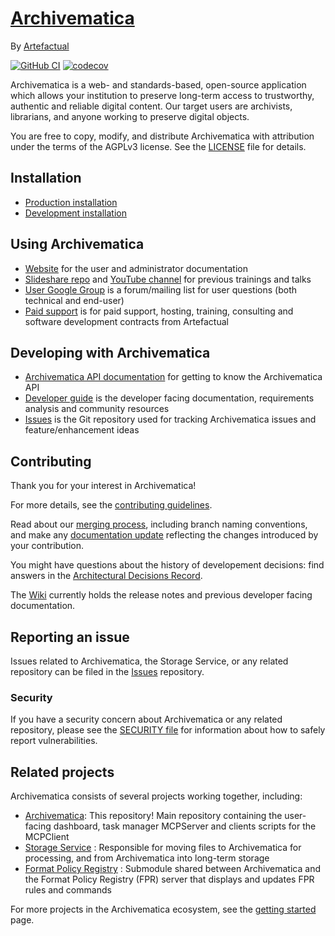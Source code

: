 # [Archivematica]

By [Artefactual]

[![GitHub CI]][Test workflow]
[![codecov]][Archivematica Codecov]

Archivematica is a web- and standards-based, open-source application
which allows your institution to preserve long-term access to
trustworthy, authentic and reliable digital content.  Our target users
are archivists, librarians, and anyone working to preserve digital
objects.

You are free to copy, modify, and distribute Archivematica with
attribution under the terms of the AGPLv3 license.  See the [LICENSE]
file for details.

## Installation

* [Production installation]
* [Development installation]

## Using Archivematica

* [Website] for the user and administrator documentation
* [Slideshare repo] and [YouTube channel] for previous trainings and talks
* [User Google Group] is a forum/mailing list for user questions (both
technical and end-user)
* [Paid support] is for paid support, hosting, training, consulting
and software development contracts from Artefactual

## Developing with Archivematica

* [Archivematica API documentation] for getting to know the Archivematica API
* [Developer guide] is the developer facing documentation, requirements
analysis and community resources
* [Issues] is the Git repository used for tracking Archivematica issues
and feature/enhancement ideas

## Contributing

Thank you for your interest in Archivematica!

For more details, see the [contributing guidelines].

Read about our [merging process], including branch naming conventions, and
make any [documentation update] reflecting the changes introduced by your
contribution.

You might have questions about the history of developement decisions: find
answers in the [Architectural Decisions Record].

The [Wiki] currently holds the release notes and previous developer facing
documentation.

## Reporting an issue

Issues related to Archivematica, the Storage Service, or any related
repository can be filed in the [Issues] repository.

### Security

If you have a security concern about Archivematica or any related repository,
please see the [SECURITY file] for information about how to
safely report vulnerabilities.

## Related projects

Archivematica consists of several projects working together, including:

* [Archivematica][Archivematica GitHub]: This repository! Main
  repository containing the user-facing dashboard, task manager
  MCPServer and clients scripts for the MCPClient
* [Storage Service] : Responsible for moving files to Archivematica for
  processing, and from Archivematica into long-term storage
* [Format Policy Registry] : Submodule shared between Archivematica and
  the Format Policy Registry (FPR) server that displays and updates FPR
  rules and commands

For more projects in the Archivematica ecosystem,
see the [getting started] page.

[Archivematica]: https://www.archivematica.org/
[Artefactual]: https://www.artefactual.com/
[GitHub CI]: https://github.com/artefactual/archivematica/actions/workflows/test.yml/badge.svg
[Test workflow]: https://github.com/artefactual/archivematica/actions/workflows/test.yml
[codecov]: https://codecov.io/gh/artefactual/archivematica/branch/qa/1.x/graph/badge.svg?token=tKlfjhmrlC
[Archivematica Codecov]: https://codecov.io/gh/artefactual/archivematica
[LICENSE]: LICENSE
[Production installation]: https://www.archivematica.org/docs/latest/admin-manual/installation-setup/installation/installation/
[Development installation]: https://github.com/artefactual/archivematica/tree/qa/1.x/hack
[Developer guide]: https://github.com/artefactual/archivematica/blob/qa/1.x/hack/README.md
[Wiki]: https://www.archivematica.org/wiki/Development
[Issues]: https://github.com/archivematica/Issues
[User Google Group]: https://groups.google.com/forum/#!forum/archivematica
[Paid support]: https://www.artefactual.com/services/
[contributing guidelines]: CONTRIBUTING.md
[SECURITY file]: SECURITY.md
[Archivematica GitHub]: https://github.com/artefactual/archivematica
[Storage Service]: https://github.com/artefactual/archivematica-storage-service
[Format Policy Registry]: https://github.com/artefactual/archivematica/tree/qa/1.x/src/dashboard/src/fpr
[getting started]: https://wiki.archivematica.org/Getting_started#Projects
[Website]: https://www.archivematica.org/
[Slideshare repo]: https://fr.slideshare.net/Archivematica/presentations
[YouTube channel]: https://www.youtube.com/@ArtefactualSystems
[Archivematica API documentation]: https://archivematica.org/fr/docs/archivematica-1.15/dev-manual/api/api-reference-archivematica/#api-reference-archivematica
[merging process]: https://wiki.archivematica.org/Merging
[documentation update]: https://github.com/artefactual/archivematica-docs/wiki
[Architectural Decisions Record]: https://adr.archivematica.org/
